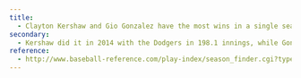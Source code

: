 ```yaml
---
title:      
  - Clayton Kershaw and Gio Gonzalez have the most wins in a single season while pitching less than 200 innings with 21 wins.
secondary:
  - Kershaw did it in 2014 with the Dodgers in 198.1 innings, while Gonzalez did it in 2012 with the Nationals in 199.1 innings. 
reference:
  - http://www.baseball-reference.com/play-index/season_finder.cgi?type=p#gotresults&as=result_pitcher&offset=0&sum=0&min_year_season=1901&max_year_season=2014&min_season=1&max_season=-1&min_age=0&max_age=99&is_rookie=&lg_ID=lgAny&lgAL_team=tmAny&lgNL_team=tmAny&lgFL_team=tmAny&lgAA_team=tmAny&lgPL_team=tmAny&lgUA_team=tmAny&lgNA_team=tmAny&isActive=either&isHOF=either&isAllstar=either&throws=any&role=anyrole&games_started=60&games_relieved=80&qualifiersSeason=nomin&minIpValS=162&minDecValS=14&mingamesValS=40&qualifiersCareer=nomin&minIpValC=1000&minDecValC=100&mingamesValC=200&number_matched=1&orderby=W&layout=full&c1criteria=IPouts&c1gtlt=lt&c1val=200&c2criteria=&c2gtlt=eq&c2val=0&c3criteria=&c3gtlt=eq&c3val=0&c4criteria=&c4gtlt=eq&c4val=0&c5criteria=&c5gtlt=eq&c5val=1.0&c6criteria=&location=pob&locationMatch=is&pob=&pod=&pcanada=&pusa=&ajax=1&submitter=1
---
```

